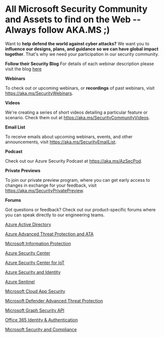 # All Microsoft Security Community and Assets to find on the Web -- Always follow AKA.MS ;) 

Want to **help defend the world against cyber attacks?** 
We want you to **influence our designs, plans, and guidance** **so we can have global impact together**. 
That's why we need your participation in our security community.

**Follow their Security Blog**
For details of each webinar description please visit the blog [here](https://techcommunity.microsoft.com/t5/microsoft-security-and/microsoft-security-fall-2020-public-webinars-edition/ba-p/1602720)

**Webinars**

To check out or upcoming webinars, or **recordings** of past webinars, visit https://aka.ms/SecurityWebinars. 

**Videos**

We're creating a series of short videos detailing a particular feature or scenario. Check them out at https://aka.ms/SecurityCommunityVideos. 

**Email List**

To receive emails about upcoming webinars, events, and other announcements, visit https://aka.ms/SecurityEmailList.

**Podcast**

Check out our Azure Security Podcast at https://aka.ms/AzSecPod. 

**Private Previews**

To join our private preview program, where you can get early access to changes in exchange for your feedback, visit https://aka.ms/SecurityPrivatePreview. 

**Forums**

Got questions or feedback? Check out our product-specific forums where you can speak directly to our engineering teams.

[Azure Active Directory](https://techcommunity.microsoft.com/t5/Azure-Active-Directory/bd-p/Azure-Active-Directory)

[Azure Advanced Threat Protection and ATA](https://techcommunity.microsoft.com/t5/Azure-Advanced-Threat-Protection/bd-p/AzureAdvancedThreatProtection)

[Microsoft Information Protection](https://www.yammer.com/askipteam)

[Azure Security Center](https://techcommunity.microsoft.com/t5/Azure-Security-Center/bd-p/AzureSecurityCenter)

[Azure Security Center for IoT](https://techcommunity.microsoft.com/t5/Azure-Security-Center-for-IoT/bd-p/AzureSecurityCenterforIoT)

[Azure Security and Identity](https://techcommunity.microsoft.com/t5/Security-Identity/bd-p/Azure-Security)

[Azure Sentinel](https://techcommunity.microsoft.com/t5/Azure-Sentinel/bd-p/AzureSentinel)

[Microsoft Cloud App Security](https://techcommunity.microsoft.com/t5/Microsoft-Cloud-App-Security/bd-p/MicrosoftCloudAppSecurity)

[Microsoft Defender Advanced Threat Protection](https://techcommunity.microsoft.com/t5/Microsoft-Defender-ATP/bd-p/MicrosoftDefenderATP) 

[Microsoft Graph Security API](https://techcommunity.microsoft.com/t5/Using-Microsoft-Graph-Security/bd-p/SecurityGraphAPI)

[Office 365 Identity & Authentication](https://techcommunity.microsoft.com/t5/Identity-Authentication/bd-p/IdentityAuth)

[Microsoft Security and Compliance](https://techcommunity.microsoft.com/t5/microsoft-security-and/ct-p/MicrosoftSecurityandCompliance)



